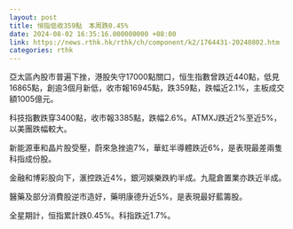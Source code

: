 ```yaml
---
layout: post
title: 恒指低收359點　本周跌0.45%
date: 2024-08-02 16:35:16.000000000 +08:00
link: https://news.rthk.hk/rthk/ch/component/k2/1764431-20240802.htm
categories: rthk
---
```


亞太區內股市普遍下挫，港股失守17000點關口，恒生指數曾跌近440點，低見16865點，創逾3個月新低，收市報16945點，跌359點，跌幅近2.1%，主板成交額1005億元。

科技指數跌穿3400點，收市報3385點，跌幅2.6%。ATMXJ跌近2%至近5%，以美團跌幅較大。

新能源車和晶片股受壓，蔚來急挫逾7%，華虹半導體跌近6%，是表現最差兩隻科指成份股。

金融和博彩股向下，滙控跌近4%，銀河娛樂跌約半成。九龍倉置業亦跌近半成。

醫藥及部分消費股逆市造好，藥明康德升近5%，是表現最好藍籌股。

全星期計，恒指累計跌0.45%。科指跌近1.7%。
